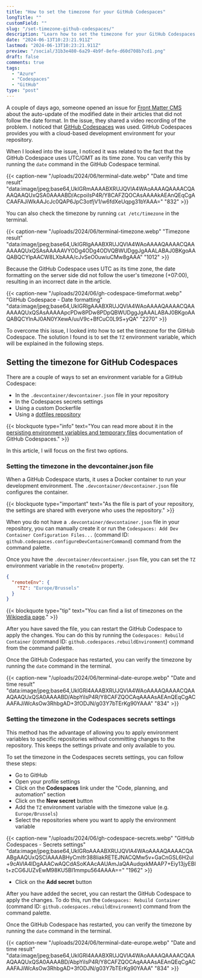 ```yaml
---
title: "How to set the timezone for your GitHub Codespaces"
longTitle: ""
customField: ""
slug: "/set-timezone-github-codespaces/"
description: "Learn how to set the timezone for your GitHub Codespaces and avoid issues with dates."
date: "2024-06-13T10:23:21.911Z"
lastmod: "2024-06-13T10:23:21.911Z"
preview: "/social/31b3e480-6a29-4b9f-8efe-d60d708b7cd1.png"
draft: false
comments: true
tags:
  - "Azure"
  - "Codespaces"
  - "GitHub"
type: "post"
---
```


A couple of days ago, someone opened an issue for [Front Matter CMS](https://frontmatter.codes/) about the auto-update of the modified date in their articles that did not follow the date format. In the issue, they shared a video recording of the problem. I noticed that [GitHub Codespaces](https://github.com/features/codespaces) was used. GitHub Codespaces provides you with a cloud-based development environment for your repository.

When I looked into the issue, I noticed it was related to the fact that the GitHub Codespace uses UTC/GMT as its time zone. You can verify this by running the `date` command in the GitHub Codespace terminal.

{{< caption-new "/uploads/2024/06/terminal-date.webp" "Date and time result"  "data:image/jpeg;base64,UklGRmAAAABXRUJQVlA4WAoAAAAQAAAACQAAAQAAQUxQSA0AAAABD/AcpoiIsP4R/Y8CAFZQOCAsAAAAkAEAnQEqCgACAAFAJiWkAAJcJc0QAP6JpC3otfjV1/w6fdXeUqpg31bYAAA=" "832" >}}

You can also check the timezone by running `cat /etc/timezone` in the terminal.

{{< caption-new "/uploads/2024/06/terminal-timezone.webp" "Timezone result"  "data:image/jpeg;base64,UklGRlgAAABXRUJQVlA4WAoAAAAQAAAACQAAAAAAQUxQSAsAAAAAVYODg4ODg4ODVQBWUDggJgAAALABAJ0BKgoAAQABQCYlpAACW8LXbAAA/cJvSeO0uwiuCMw8gAAA" "1012" >}}

Because the GitHub Codespace uses UTC as its time zone, the date formatting on the server side did not follow the user's timezone (+07:00), resulting in an incorrect date in the article.

{{< caption-new "/uploads/2024/06/gh-codespace-timeformat.webp" "GitHub Codespace - Date formatting"  "data:image/jpeg;base64,UklGRlgAAABXRUJQVlA4WAoAAAAQAAAACQAAAAAAQUxQSAsAAAAApcPDw8PDw8PDpQBWUDggJgAAALABAJ0BKgoAAQABQCYlnAJ0AN0YXewA/uuV9c+BfCuC0L9S+yQA" "2270" >}}

To overcome this issue, I looked into how to set the timezone for the GitHub Codespace. The solution I found is to set the `TZ` environment variable, which will be explained in the following steps.

## Setting the timezone for GitHub Codespaces

There are a couple of ways to set an environment variable for a GitHub Codespace:

- In the `.devcontainer/devcontainer.json` file in your repository
- In the Codespaces secrets settings
- Using a custom Dockerfile
- Using a [dotfiles repository](https://docs.github.com/en/codespaces/setting-your-user-preferences/personalizing-github-codespaces-for-your-account#dotfiles)

{{< blockquote type="info" text="You can read more about it in the [persisting environment variables and temporary files](https://docs.github.com/en/codespaces/developing-in-a-codespace/persisting-environment-variables-and-temporary-files) documentation of GitHub Codespaces." >}}

In this article, I will focus on the first two options.

### Setting the timezone in the devcontainer.json file

When a GitHub Codespace starts, it uses a Docker container to run your development environment. The `.devcontainer/devcontainer.json` file configures the container.

{{< blockquote type="important" text="As the file is part of your repository, the settings are shared with everyone who uses the repository." >}}

When you do not have a `.devcontainer/devcontainer.json` file in your repository, you can manually create it or run the `Codespaces: Add Dev Container Configuration Files...` (command ID: `github.codespaces.configureDevContainerCommand`) command from the command palette.

Once you have the `.devcontainer/devcontainer.json` file, you can set the `TZ` environment variable in the `remoteEnv` property.

```json {title="Set the timezone in the devcontainer.json file"}
{
  "remoteEnv": {
    "TZ": "Europe/Brussels"
  }
}
```

{{< blockquote type="tip" text="You can find a list of timezones on the [Wikipedia page](https://en.wikipedia.org/wiki/List_of_tz_database_time_zones)." >}}

After you have saved the file, you can restart the GitHub Codespace to apply the changes. You can do this by running the `Codespaces: Rebuild Container` (command ID: `github.codespaces.rebuildEnvironment`) command from the command palette.

Once the GitHub Codespace has restarted, you can verify the timezone by running the `date` command in the terminal.

{{< caption-new "/uploads/2024/06/terminal-date-europe.webp" "Date and time result"  "data:image/jpeg;base64,UklGRl4AAABXRUJQVlA4WAoAAAAQAAAACQAAAQAAQUxQSA0AAAABD/AbpYiIsP4R/Y8CAFZQOCAqAAAAsAEAnQEqCgACAAFAJiWcAsOw3RhbgAD+3fODJN/g03Y7bTErKg90YAAA" "834" >}}

### Setting the timezone in the Codespaces secrets settings

This method has the advantage of allowing you to apply environment variables to specific repositories without committing changes to the repository. This keeps the settings private and only available to you.

To set the timezone in the Codespaces secrets settings, you can follow these steps:

- Go to GitHub
- Open your profile settings
- Click on the **Codespaces** link under the "Code, planning, and automation" section
- Click on the **New secret** button
- Add the `TZ` environment variable with the timezone value (e.g. `Europe/Brussels`)
- Select the repositories where you want to apply the environment variable

{{< caption-new "/uploads/2024/06/gh-codespace-secrets.webp" "GitHub Codespaces - Secrets settings"  "data:image/jpeg;base64,UklGRoAAAABXRUJQVlA4WAoAAAAQAAAACQAABgAAQUxQSCIAAAABHyCmIfr388liakRETEJNACQMw5v+GaCnGSL6H2uI+9cAVlA4IDgAAACwAQCdASoKAAcAAUAmJaQAAudqxkMAAP7+Eiy13jyEBIt+zCG6JUZvEwM98KU5BI1mmpu564AAAA==" "1962" >}}

- Click on the **Add secret** button

After you have added the secret, you can restart the GitHub Codespace to apply the changes. To do this, run the `Codespaces: Rebuild Container` (command ID: `github.codespaces.rebuildEnvironment`) command from the command palette.

Once the GitHub Codespace has restarted, you can verify the timezone by running the `date` command in the terminal.

{{< caption-new "/uploads/2024/06/terminal-date-europe.webp" "Date and time result"  "data:image/jpeg;base64,UklGRl4AAABXRUJQVlA4WAoAAAAQAAAACQAAAQAAQUxQSA0AAAABD/AbpYiIsP4R/Y8CAFZQOCAqAAAAsAEAnQEqCgACAAFAJiWcAsOw3RhbgAD+3fODJN/g03Y7bTErKg90YAAA" "834" >}}
